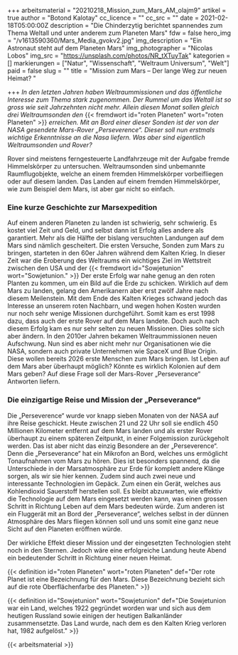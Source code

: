 +++
arbeitsmaterial = "20210218_Mission_zum_Mars_AM_olajm9"
artikel = true
author = "Botond Kalotay"
cc_licence = ""
cc_src = ""
date = 2021-02-18T05:00:00Z
description = "Die Chinderzytig berichtet spannendes zum Thema Weltall und unter anderem zum Planeten Mars"
fdw = false
hero_img = "/v1613590360/Mars_Media_gvokv2.jpg"
img_description = "Ein Astronaut steht auf dem Planeten Mars"
img_photographer = "Nicolas Lobos"
img_src = "https://unsplash.com/photos/NR_tXTuyTak"
kategorien = []
markierungen = ["Natur", "Wissenschaft", "Weltraum Universum", "Welt"]
paid = false
slug = ""
title = "Mission zum Mars – Der lange Weg zur neuen Heimat? "

+++
_In den letzten Jahren haben Weltraummissionen und das öffentliche Interesse zum Thema stark zugenommen. Der Rummel um das Weltall ist so gross wie seit Jahrzehnten nicht mehr. Allein diesen Monat sollen gleich drei Weltraumsonden den_ {{< fremdwort id="roten Planeten" wort="roten Planeten" >}} _erreichen. Mit an Bord einer dieser Sonden ist der von der NASA gesendete Mars-Rover „Perseverence“. Dieser soll nun erstmals wichtige Erkenntnisse an die Nasa liefern. Was aber sind eigentlich Weltraumsonden und Rover?_

Rover sind meistens ferngesteuerte Landfahrzeuge mit der Aufgabe fremde Himmelskörper zu untersuchen. Weltraumsonden sind unbemannte Raumflugobjekte, welche an einem fremden Himmelskörper vorbeifliegen oder auf diesem landen. Das Landen auf einem fremden Himmelskörper, wie zum Beispiel dem Mars, ist aber gar nicht so einfach.

### Eine kurze Geschichte zur Marsexpedition

Auf einem anderen Planeten zu landen ist schwierig, sehr schwierig. Es kostet viel Zeit und Geld, und selbst dann ist Erfolg alles andere als garantiert. Mehr als die Hälfte der bislang versuchten Landungen auf dem Mars sind nämlich gescheitert. Die ersten Versuche, Sonden zum Mars zu bringen, starteten in den 60er Jahren während dem Kalten Krieg. In dieser Zeit war die Eroberung des Weltraums ein wichtiges Ziel im Wettstreit zwischen den USA und der {{< fremdwort id="Sowjetunion" wort="Sowjetunion." >}} Der erste Erfolg war nahe genug an den roten Planten zu kommen, um ein Bild auf die Erde zu schicken. Wirklich auf dem Mars zu landen, gelang den Amerikanern aber erst zwölf Jahre nach diesem Meilenstein. Mit dem Ende des Kalten Krieges schwand jedoch das Interesse an unserem roten Nachbarn, und wegen hohen Kosten wurden nur noch sehr wenige Missionen durchgeführt. Somit kam es erst 1998 dazu, dass auch der erste Rover auf dem Mars landete. Doch auch nach diesem Erfolg kam es nur sehr selten zu neuen Missionen. Dies sollte sich aber ändern. In den 2010er Jahren bekamen Weltraummissionen neuen Aufschwung. Nun sind es aber nicht mehr nur Organisationen wie die NASA, sondern auch private Unternehmen wie SpaceX und Blue Origin. Diese wollen bereits 2026 erste Menschen zum Mars bringen. Ist Leben auf dem Mars aber überhaupt möglich? Könnte es wirklich Kolonien auf dem Mars geben? Auf diese Frage soll der Mars-Rover „Perseverance“ Antworten liefern.

### Die einzigartige Reise und Mission der „Perseverance“

Die „Perseverence“ wurde vor knapp sieben Monaten von der NASA auf ihre Reise geschickt. Heute zwischen 21 und 22 Uhr soll sie endlich 450 Millionen Kilometer entfernt auf dem Mars landen und als erster Rover überhaupt zu einem späteren Zeitpunkt, in einer Folgemission zurückgeholt werden. Das ist aber nicht das einzig Besondere an der „Perseverence“. Denn die „Perseverance“ hat ein Mikrofon an Bord, welches uns ermöglicht Tonaufnahmen vom Mars zu hören. Dies ist besonders spannend, da die Unterschiede in der Marsatmosphäre zur Erde für komplett andere Klänge sorgen, als wir sie hier kennen. Zudem sind auch zwei neue und interessante Technologien im Gepäck. Zum einen ein Gerät, welches aus Kohlendioxid Sauerstoff herstellen soll. Es bleibt abzuwarten, wie effektiv die Technologie auf dem Mars eingesetzt werden kann, was einen grossen Schritt in Richtung Leben auf dem Mars bedeuten würde. Zum anderen ist ein Fluggerät mit an Bord der „Perseverance“, welches selbst in der dünnen Atmosphäre des Mars fliegen können soll und uns somit eine ganz neue Sicht auf den Planeten eröffnen würde.

Der wirkliche Effekt dieser Mission und der eingesetzten Technologien steht noch in den Sternen. Jedoch wäre eine erfolgreiche Landung heute Abend ein bedeutender Schritt in Richtung einer neuen Heimat.

{{< definition id="roten Planeten" wort="roten Planeten" def="Der rote Planet ist eine Bezeichnung für den Mars. Diese Bezeichnung bezieht sich auf die rote Oberflächenfarbe des Planeten." >}}

{{< definition id="Sowjetunion" wort="Sowjetunion" def="Die Sowjetunion war ein Land, welches 1922 gegründet worden war und sich aus dem heutigen Russland sowie einigen der heutigen Balkanländer zusammensetzte. Das Land wurde, nach dem es den Kalten Krieg verloren hat, 1982 aufgelöst." >}}




{{< arbeitsmaterial >}}

